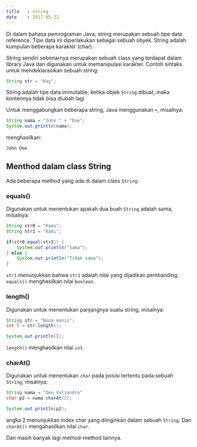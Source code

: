 ```yaml
---
title   : string
date    : 2017-05-22
---
```


Di dalam bahasa pemrograman Java, string merupakan sebuah tipe data reference.
Tipe data ini diperlakukan sebagai sebuah obyek. String adalah kumpulan beberapa
karakter (char).

String sendiri sebenarnya merupakan sebuah class yang terdapat dalam library
Java dan digunakan untuk memanipulasi karakter. Contoh sintaks untuk
mendeklarasikan sebuah string:

```java
String str = "Hay";
```

String adalah tipe data immutable; ketika objek `String` dibuat, maka kontennya
tidak bisa diubah lagi.

Untuk menggabungkan beberapa string, Java menggunakan `+`, misalnya:

```java
String nama = "John " + "Doe";
System.out.println(nama);
```

menghasilkan:

```bash
John Doe
```

## Menthod dalam class String

Ada beberapa method yang ada di dalam class `String`:

### equals()

Digunakan untuk menentukan apakah dua buah `String` adalah sama, misalnya:

```java
String str0 = "Kamu";
String str1 = "Kami";

if(str0.equal(str1)) {
    System.out.println("Sama");
} else {
    System.out.println("Tidak sama");
}
```

`str1` menunjukkan bahwa `str1` adalah nilai yang dijadikan pembanding.
`equals()` menghasilkan nilai `boolean`.

### length()

Digunakan untuk menentukan panjangnya suatu string, misalnya:

```java
String str = "Nona manis";
int l = str.length();

System.out.println(l);
```

`length()` menghasilkan nilai `int`.

### charAt()

Digunakan untuk menentukan `char` pada posisi tertentu pada sebuah `String`,
misalnya:

```java
String nama = "Deo Valiandro"
char p2 = nama.charAt(2);

System.out.println(p2);
```

angka 2 menunjukkan index char yang diinginkan dalam sebuah `String`. Dan
`charAt()` mengahasilkan nilai `char`.

Dan masih banyak lagi method-method lainnya.
